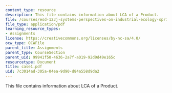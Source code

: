```yaml
---
content_type: resource
description: This file contains information about LCA of a Product.
file: /courses/esd-123j-systems-perspectives-on-industrial-ecology-spring-2006/7c3014ad305a04ea9d90d84a558d9da2_case1.pdf
file_type: application/pdf
learning_resource_types:
- Assignments
license: https://creativecommons.org/licenses/by-nc-sa/4.0/
ocw_type: OCWFile
parent_title: Assignments
parent_type: CourseSection
parent_uid: 99941f50-4636-2a7f-a019-92d9d49e165c
resourcetype: Document
title: case1.pdf
uid: 7c3014ad-305a-04ea-9d90-d84a558d9da2
---
```

This file contains information about LCA of a Product.